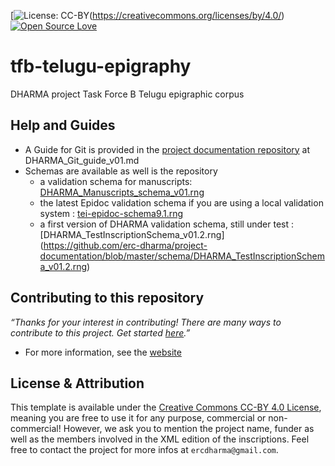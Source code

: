 [![License: CC-BY](https://img.shields.io/badge/licence-CC--BY-green.svg)(https://creativecommons.org/licenses/by/4.0/)
[![Open Source Love](https://badges.frapsoft.com/os/v1/open-source.svg?v=103)](https://github.com/ellerbrock/open-source-badges/)

# tfb-telugu-epigraphy
DHARMA project Task Force B Telugu epigraphic corpus

## Help and Guides
* A Guide for Git is provided in the [project documentation repository](https://github.com/erc-dharma/project-documentation) at DHARMA_Git_guide_v01.md
* Schemas are available as well is the repository
  - a validation schema for manuscripts: [DHARMA_Manuscripts_schema_v01.rng](https://github.com/erc-dharma/project-documentation/blob/master/schema/DHARMA_Manuscripts_schema_v01.rng)
  - the latest Epidoc validation schema if you are using a local validation system : [tei-epidoc-schema9.1.rng](https://github.com/erc-dharma/project-documentation/blob/master/schema/tei-epidoc-schema9.1.rng)
  - a first version of DHARMA validation schema, still under test : [DHARMA_TestInscriptionSchema_v01.2.rng] (https://github.com/erc-dharma/project-documentation/blob/master/schema/DHARMA_TestInscriptionSchema_v01.2.rng)

## Contributing to this repository
*“Thanks for your interest in contributing! There are many ways to contribute to this project. Get started [here](https://github.com/erc-dharma/project-documentation/tree/master/guides/github-issuetracker).”*
* For more information, see the [website](https://dharma.hypotheses.org/)

## License & Attribution
This template is available under the [Creative Commons CC-BY 4.0 License](https://creativecommons.org/licenses/by/4.0/), meaning you are free to use it for any purpose, commercial or non-commercial! However, we ask you to mention the project name, funder as well as the members involved in the XML edition of the inscriptions. Feel free to contact the project for more infos at `ercdharma@gmail.com`.
